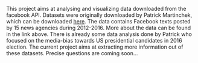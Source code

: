 This project aims at analysing and visualizing data downloaded from the facebook API. Datasets were originally downloaded by Patrick Martinchek, which can be downloaded [here](https://data.world/martinchek/2012-2016-facebook-posts). The data contains Facebook texts posted by 15 news agencies during 2012-2016. More about the data can be found in the link above. There is already some data analysis done by Patrick who focused on the media-bias towards US presidential candidates in 2016 election. The current project aims at extracting more information out of these datasets. Precise questions are coming soon...
